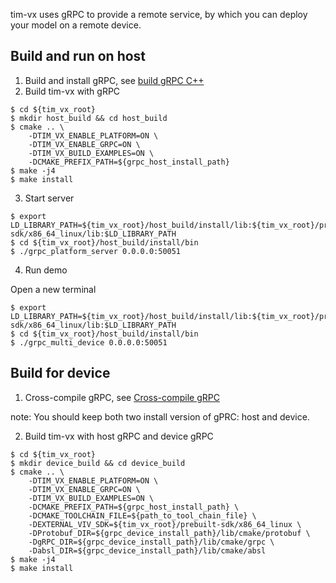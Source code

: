 tim-vx uses gRPC to provide a remote service, by which you can deploy your model on a remote device.
## Build and run on host
1. Build and install gRPC, see [build gRPC C++](https://github.com/grpc/grpc/blob/master/BUILDING.md)
2. Build tim-vx with gRPC
```shell
$ cd ${tim_vx_root}
$ mkdir host_build && cd host_build
$ cmake .. \
    -DTIM_VX_ENABLE_PLATFORM=ON \
    -DTIM_VX_ENABLE_GRPC=ON \
    -DTIM_VX_BUILD_EXAMPLES=ON \
    -DCMAKE_PREFIX_PATH=${grpc_host_install_path}
$ make -j4
$ make install
```
3. Start server
```shell
$ export LD_LIBRARY_PATH=${tim_vx_root}/host_build/install/lib:${tim_vx_root}/prebuilt-sdk/x86_64_linux/lib:$LD_LIBRARY_PATH
$ cd ${tim_vx_root}/host_build/install/bin
$ ./grpc_platform_server 0.0.0.0:50051
```
4. Run demo

Open a new terminal
```shell
$ export LD_LIBRARY_PATH=${tim_vx_root}/host_build/install/lib:${tim_vx_root}/prebuilt-sdk/x86_64_linux/lib:$LD_LIBRARY_PATH
$ cd ${tim_vx_root}/host_build/install/bin
$ ./grpc_multi_device 0.0.0.0:50051
```
## Build for device
1. Cross-compile gRPC, see [Cross-compile gRPC](https://github.com/grpc/grpc/blob/master/BUILDING.md#cross-compiling)

note: You should keep both two install version of gPRC: host and device.

2. Build tim-vx with host gRPC and device gRPC
```shell
$ cd ${tim_vx_root}
$ mkdir device_build && cd device_build
$ cmake .. \
    -DTIM_VX_ENABLE_PLATFORM=ON \
    -DTIM_VX_ENABLE_GRPC=ON \
    -DTIM_VX_BUILD_EXAMPLES=ON \
    -DCMAKE_PREFIX_PATH=${grpc_host_install_path} \
    -DCMAKE_TOOLCHAIN_FILE=${path_to_tool_chain_file} \
    -DEXTERNAL_VIV_SDK=${tim_vx_root}/prebuilt-sdk/x86_64_linux \
    -DProtobuf_DIR=${grpc_device_install_path}/lib/cmake/protobuf \
    -DgRPC_DIR=${grpc_device_install_path}/lib/cmake/grpc \
    -Dabsl_DIR=${grpc_device_install_path}/lib/cmake/absl
$ make -j4
$ make install
```